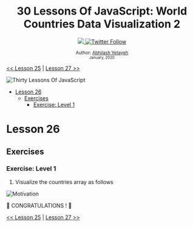 <div align="center">
  <h1> 30 Lessons Of JavaScript: World Countries Data Visualization 2 </h1>
  <a class="header-badge" target="_blank" href="https://www.linkedin.com/in/Abhilash/">
  <img src="https://img.shields.io/badge/style--5eba00.svg?label=LinkedIn&logo=linkedin&style=social">
  </a>
  <a class="header-badge" target="_blank" href="https://twitter.com/Abhilash">
  <img alt="Twitter Follow" src="https://img.shields.io/twitter/follow/Abhilash?style=social">
  </a>

<sub>Author:
<a href="https://www.linkedin.com/in/Abhilash/" target="_blank">Abhilash Yetayeh</a><br>
<small> January, 2020</small>
</sub>

</div>

[<< Lesson 25](../25_Lesson_World_countries_data_visualization_1/25_Lesson_world_countries_data_visualization_1.md) | [Lesson 27 >>](../27_Lesson_Mini_project_portfolio/27_Lesson_mini_project_portfolio.md)

![Thirty Lessons Of JavaScript](../images/banners/Lesson_1_26.png)

- [Lesson 26](#Lesson-26)
  - [Exercises](#exercises)
    - [Exercise: Level 1](#exercise-level-1)

# Lesson 26

## Exercises

### Exercise: Level 1

1. Visualize the countries array as follows

![Motivation](./../images/projects/dom_mini_project_countries_Lesson_6.1.gif)

🎉 CONGRATULATIONS ! 🎉

[<< Lesson 25](../25_Lesson_World_countries_data_visualization_1/25_Lesson_world_countries_data_visualization_1.md) | [Lesson 27 >>](../27_Lesson_Mini_project_portfolio/27_Lesson_mini_project_portfolio.md)
